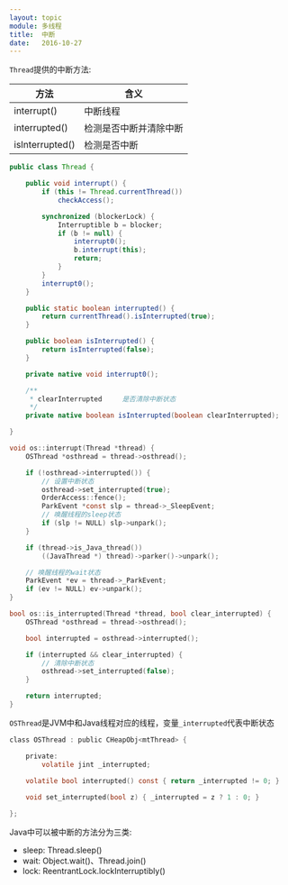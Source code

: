 ```yaml
---
layout: topic
module: 多线程
title:  中断
date:   2016-10-27
---
```


`Thread`提供的中断方法:

| 方法 | 含义 |
| --- | --- |
| interrupt() | 中断线程 |
| interrupted() | 检测是否中断并清除中断 |
| isInterrupted() | 检测是否中断 |

```java
public class Thread {

    public void interrupt() {
        if (this != Thread.currentThread())
            checkAccess();

        synchronized (blockerLock) {
            Interruptible b = blocker;
            if (b != null) {
                interrupt0();
                b.interrupt(this);
                return;
            }
        }
        interrupt0();
    }

    public static boolean interrupted() {
        return currentThread().isInterrupted(true);
    }

    public boolean isInterrupted() {
        return isInterrupted(false);
    }

    private native void interrupt0();

    /**
     * clearInterrupted     是否清除中断状态
     */
    private native boolean isInterrupted(boolean clearInterrupted);

}
```

```c
void os::interrupt(Thread *thread) {
    OSThread *osthread = thread->osthread();

    if (!osthread->interrupted()) {
        // 设置中断状态
        osthread->set_interrupted(true);
        OrderAccess::fence();
        ParkEvent *const slp = thread->_SleepEvent;
        // 唤醒线程的sleep状态
        if (slp != NULL) slp->unpark();
    }

    if (thread->is_Java_thread())
        ((JavaThread *) thread)->parker()->unpark();

    // 唤醒线程的wait状态
    ParkEvent *ev = thread->_ParkEvent;
    if (ev != NULL) ev->unpark();
}

bool os::is_interrupted(Thread *thread, bool clear_interrupted) {
    OSThread *osthread = thread->osthread();

    bool interrupted = osthread->interrupted();

    if (interrupted && clear_interrupted) {
        // 清除中断状态
        osthread->set_interrupted(false);
    }

    return interrupted;
}
```

`OSThread`是JVM中和Java线程对应的线程，变量`_interrupted`代表中断状态

```c
class OSThread : public CHeapObj<mtThread> {

    private:
        volatile jint _interrupted;

    volatile bool interrupted() const { return _interrupted != 0; }
    
    void set_interrupted(bool z) { _interrupted = z ? 1 : 0; }

};
```


Java中可以被中断的方法分为三类:

* sleep: Thread.sleep()
* wait: Object.wait()、Thread.join()
* lock: ReentrantLock.lockInterruptibly()
